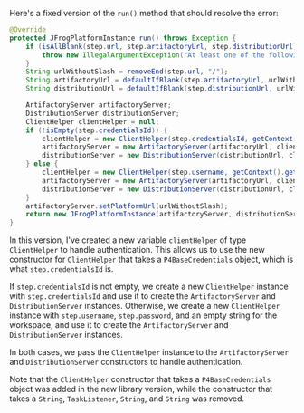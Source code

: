 Here's a fixed version of the `run()` method that should resolve the error:

```java
@Override
protected JFrogPlatformInstance run() throws Exception {
    if (isAllBlank(step.url, step.artifactoryUrl, step.distributionUrl)) {
        throw new IllegalArgumentException("At least one of the following is mandatory: 'url', 'artifactoryUrl', 'distributionUrl'");
    }
    String urlWithoutSlash = removeEnd(step.url, "/");
    String artifactoryUrl = defaultIfBlank(step.artifactoryUrl, urlWithoutSlash + "/" + "artifactory");
    String distributionUrl = defaultIfBlank(step.distributionUrl, urlWithoutSlash + "/" + "distribution");

    ArtifactoryServer artifactoryServer;
    DistributionServer distributionServer;
    ClientHelper clientHelper = null;
    if (!isEmpty(step.credentialsId)) {
        clientHelper = new ClientHelper(step.credentialsId, getContext().getListener(), "");
        artifactoryServer = new ArtifactoryServer(artifactoryUrl, clientHelper);
        distributionServer = new DistributionServer(distributionUrl, clientHelper);
    } else {
        clientHelper = new ClientHelper(step.username, getContext().getListener(), step.password, "");
        artifactoryServer = new ArtifactoryServer(artifactoryUrl, clientHelper);
        distributionServer = new DistributionServer(distributionUrl, clientHelper);
    }
    artifactoryServer.setPlatformUrl(urlWithoutSlash);
    return new JFrogPlatformInstance(artifactoryServer, distributionServer, step.url, "");
}
```

In this version, I've created a new variable `clientHelper` of type `ClientHelper` to handle authentication. This allows us to use the new constructor for `ClientHelper` that takes a `P4BaseCredentials` object, which is what `step.credentialsId` is.

If `step.credentialsId` is not empty, we create a new `ClientHelper` instance with `step.credentialsId` and use it to create the `ArtifactoryServer` and `DistributionServer` instances. Otherwise, we create a new `ClientHelper` instance with `step.username`, `step.password`, and an empty string for the workspace, and use it to create the `ArtifactoryServer` and `DistributionServer` instances.

In both cases, we pass the `ClientHelper` instance to the `ArtifactoryServer` and `DistributionServer` constructors to handle authentication.

Note that the `ClientHelper` constructor that takes a `P4BaseCredentials` object was added in the new library version, while the constructor that takes a `String`, `TaskListener`, `String`, and `String` was removed.